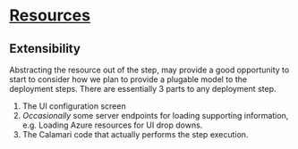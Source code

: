 # [Resources](index.md) #
## Extensibility ##
Abstracting the resource out of the step, may provide a good opportunity to start to consider how we plan to provide a plugable model to the deployment steps.
There are essentially 3 parts to any deployment step. 
1. The UI configuration screen
2. _Occasionally_ some server endpoints for loading supporting information, e.g. Loading Azure resources for UI drop downs.
3. The Calamari code that actually performs the step execution.

